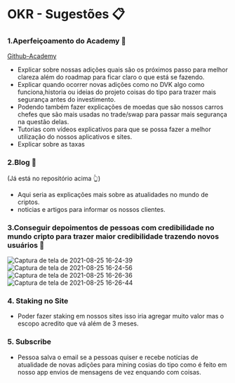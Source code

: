 # OKR - Sugestões :clipboard:

### 1.Aperfeiçoamento do Academy :pushpin:
[Github-Academy](https://github.com/klever-io/klever-academy)

* Explicar sobre nossas adições quais são os próximos passo para melhor clareza além do roadmap para ficar claro o que está se fazendo.
* Explicar quando ocorrer novas adições  como no DVK algo como funciona,historia ou ideias do projeto coisas do tipo para trazer mais segurança antes do investimento. 
* Podendo também fazer explicações de moedas que são nossos carros chefes que são mais usadas no trade/swap para passar mais segurança na questão delas.
* Tutorias com vídeos explicativos para que se possa fazer a melhor utilização do nossos aplicativos e sites.
* Explicar sobre as taxas 

### 2.Blog :pushpin:
(Já está no repositório acima :point_up_2:)

* Aqui seria as explicações mais sobre as atualidades no mundo de criptos.
* noticias e artigos para informar os nossos clientes.

### 3.Conseguir depoimentos de pessoas com credibilidade no mundo cripto para trazer maior credibilidade trazendo novos usuários :pushpin:

![Captura de tela de 2021-08-25 16-24-39](https://user-images.githubusercontent.com/69541607/130852734-1b254f3b-3f25-41f3-adc5-02c5c242a29e.png)
![Captura de tela de 2021-08-25 16-24-56](https://user-images.githubusercontent.com/69541607/130852742-8c41962e-f020-4ca3-a517-fd1d96893b04.png)
![Captura de tela de 2021-08-25 16-26-36](https://user-images.githubusercontent.com/69541607/130852758-eeecd7c1-5899-4692-8a8e-2a8d9a8ebc80.png)
![Captura de tela de 2021-08-25 16-26-44](https://user-images.githubusercontent.com/69541607/130852769-30fb1ff9-41a7-4d30-a11c-18aeb5ec506a.png)

### 4. Staking no Site 

* Poder fazer staking em nossos sites isso iria agregar muito valor mas o escopo acredito que vá além de 3 meses.

### 5. Subscribe 

* Pessoa salva o email se a pessoas quiser e recebe notícias de atualidade de novas adições para mining cosias do tipo como é feito em nosso app envios de mensagens de vez enquando com coisas.
